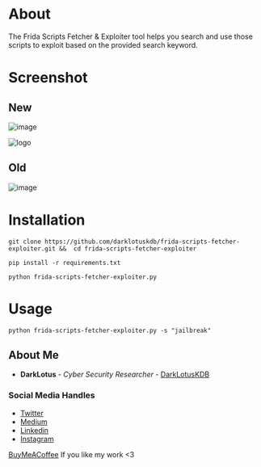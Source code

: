 # About
The Frida Scripts Fetcher & Exploiter tool helps you search and use those scripts to exploit based on the provided search keyword.

# Screenshot
## New
![image](https://github.com/darklotuskdb/frida-scripts-fetcher-exploiter/assets/29382875/e7dd1b1d-3330-4bd0-8fd9-1431300bccc5)

![logo](https://github.com/darklotuskdb/frida-scripts-fetcher-exploiter/assets/29382875/8b8bed52-3e04-490f-b885-4d5e0b9ce43a)

## Old
![image](https://github.com/darklotuskdb/frida-scripts-fetcher/assets/29382875/b59b5cd8-7689-444f-9bec-d8f00a2eac23)

# Installation
``` 
git clone https://github.com/darklotuskdb/frida-scripts-fetcher-exploiter.git &&  cd frida-scripts-fetcher-exploiter
```
```
pip install -r requirements.txt
```
```
python frida-scripts-fetcher-exploiter.py
```

# Usage
```
python frida-scripts-fetcher-exploiter.py -s "jailbreak"
```

## About Me

* **DarkLotus** - *Cyber Security Researcher* - [DarkLotusKDB](https://github.com/darklotuskdb)

### Social Media Handles
* [Twitter](https://twitter.com/darklotuskdb)
* [Medium](https://medium.com/@darklotus)
* [Linkedin](https://www.linkedin.com/in/kamaldeepbhati/)
* [Instagram](https://www.instagram.com/kamaldeepbhati/)

[BuyMeACoffee](https://www.buymeacoffee.com/darklotus) If you like my work <3


